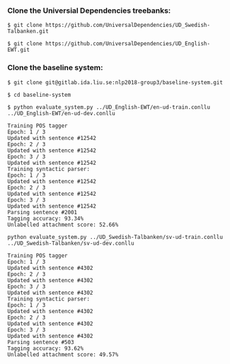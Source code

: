 ### Clone the Universial Dependencies treebanks:
`$ git clone https://github.com/UniversalDependencies/UD_Swedish-Talbanken.git`

`$ git clone https://github.com/UniversalDependencies/UD_English-EWT.git`

### Clone the baseline system:
`$ git clone git@gitlab.ida.liu.se:nlp2018-group3/baseline-system.git`

`$ cd baseline-system`

`$ python evaluate_system.py ../UD_English-EWT/en-ud-train.conllu ../UD_English-EWT/en-ud-dev.conllu`

    Training POS tagger
    Epoch: 1 / 3
    Updated with sentence #12542
    Epoch: 2 / 3
    Updated with sentence #12542
    Epoch: 3 / 3
    Updated with sentence #12542
    Training syntactic parser:
    Epoch: 1 / 3
    Updated with sentence #12542
    Epoch: 2 / 3
    Updated with sentence #12542
    Epoch: 3 / 3
    Updated with sentence #12542
    Parsing sentence #2001
    Tagging accuracy: 93.34%
    Unlabelled attachment score: 52.66%


`python evaluate_system.py ../UD_Swedish-Talbanken/sv-ud-train.conllu ../UD_Swedish-Talbanken/sv-ud-dev.conllu`

    Training POS tagger
    Epoch: 1 / 3
    Updated with sentence #4302
    Epoch: 2 / 3
    Updated with sentence #4302
    Epoch: 3 / 3
    Updated with sentence #4302
    Training syntactic parser:
    Epoch: 1 / 3
    Updated with sentence #4302
    Epoch: 2 / 3
    Updated with sentence #4302
    Epoch: 3 / 3
    Updated with sentence #4302
    Parsing sentence #503
    Tagging accuracy: 93.62%
    Unlabelled attachment score: 49.57%
